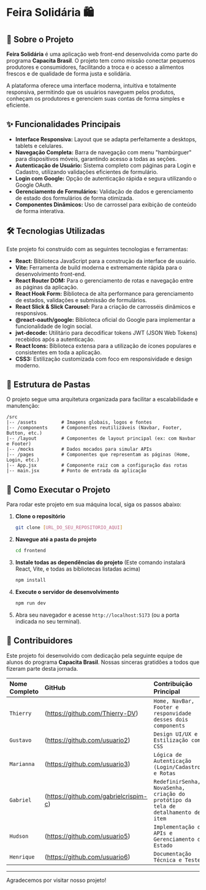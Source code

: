 # Feira Solidária 🛍️

## 📖 Sobre o Projeto

**Feira Solidária** é uma aplicação web front-end desenvolvida como parte do programa **Capacita Brasil**. O projeto tem como missão conectar pequenos produtores e consumidores, facilitando a troca e o acesso a alimentos frescos e de qualidade de forma justa e solidária.

A plataforma oferece uma interface moderna, intuitiva e totalmente responsiva, permitindo que os usuários naveguem pelos produtos, conheçam os produtores e gerenciem suas contas de forma simples e eficiente.

## ✨ Funcionalidades Principais

- **Interface Responsiva:** Layout que se adapta perfeitamente a desktops, tablets e celulares.
- **Navegação Completa:** Barra de navegação com menu "hambúrguer" para dispositivos móveis, garantindo acesso a todas as seções.
- **Autenticação de Usuário:** Sistema completo com páginas para Login e Cadastro, utilizando validações eficientes de formulário.
- **Login com Google:** Opção de autenticação rápida e segura utilizando o Google OAuth.
- **Gerenciamento de Formulários:** Validação de dados e gerenciamento de estado dos formulários de forma otimizada.
- **Componentes Dinâmicos:** Uso de carrossel para exibição de conteúdo de forma interativa.

## 🛠️ Tecnologias Utilizadas

Este projeto foi construído com as seguintes tecnologias e ferramentas:

- **React:** Biblioteca JavaScript para a construção da interface de usuário.
- **Vite:** Ferramenta de build moderna e extremamente rápida para o desenvolvimento front-end.
- **React Router DOM:** Para o gerenciamento de rotas e navegação entre as páginas da aplicação.
- **React Hook Form:** Biblioteca de alta performance para gerenciamento de estados, validações e submissão de formulários.
- **React Slick & Slick Carousel:** Para a criação de carrosséis dinâmicos e responsivos.
- **@react-oauth/google:** Biblioteca oficial do Google para implementar a funcionalidade de login social.
- **jwt-decode:** Utilitário para decodificar tokens JWT (JSON Web Tokens) recebidos após a autenticação.
- **React Icons:** Biblioteca extensa para a utilização de ícones populares e consistentes em toda a aplicação.
- **CSS3:** Estilização customizada com foco em responsividade e design moderno.

## 📂 Estrutura de Pastas

O projeto segue uma arquitetura organizada para facilitar a escalabilidade e manutenção:

```
/src
|-- /assets         # Imagens globais, logos e fontes
|-- /components     # Componentes reutilizáveis (Navbar, Footer, Button, etc.)
|-- /layout         # Componentes de layout principal (ex: com Navbar e Footer)
|-- /mocks          # Dados mocados para simular APIs
|-- /pages          # Componentes que representam as páginas (Home, Login, etc.)
|-- App.jsx         # Componente raiz com a configuração das rotas
|-- main.jsx        # Ponto de entrada da aplicação
```

## 🚀 Como Executar o Projeto

Para rodar este projeto em sua máquina local, siga os passos abaixo:

1.  **Clone o repositório**
    ```bash
    git clone [URL_DO_SEU_REPOSITORIO_AQUI]
    ```

2.  **Navegue até a pasta do projeto**
    ```bash
    cd frontend 
    ```

3.  **Instale todas as dependências do projeto**
    (Este comando instalará React, Vite, e todas as bibliotecas listadas acima)
    ```bash
    npm install
    ```

4.  **Execute o servidor de desenvolvimento**
    ```bash
    npm run dev
    ```

5.  Abra seu navegador e acesse `http://localhost:5173` (ou a porta indicada no seu terminal).

## 👥 Contribuidores

Este projeto foi desenvolvido com dedicação pela seguinte equipe de alunos do programa **Capacita Brasil**. Nossas sinceras gratidões a todos que fizeram parte desta jornada.

| Nome Completo     | GitHub                            | Contribuição Principal                                     |
| :---------------- | :---------------------------------| :--------------------------------------------------------- |
| `Thierry`         | (https://github.com/Thierry-DV)   | `Home, NavBar, Footer e responvidade desses dois components`|
| `Gustavo`         | (https://github.com/usuario2)     | `Design UI/UX e Estilização com CSS`                       |
| `Marianna`        | (https://github.com/usuario3)     | `Lógica de Autenticação (Login/Cadastro) e Rotas`          |
| `Gabriel`         | (https://github.com/gabrielcrispim-c)     | `RedefinirSenha, NovaSenha, criação do protótipo da tela de detalhamento de item`                    |
| `Hudson`          | (https://github.com/usuario5)     | `Implementação de APIs e Gerenciamento de Estado`          |
| `Henrique`        | (https://github.com/usuario6)     | `Documentação Técnica e Testes`                            |

---

Agradecemos por visitar nosso projeto!
